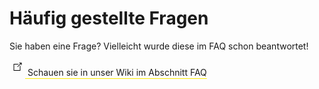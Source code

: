 # Häufig gestellte Fragen

Sie haben eine Frage? Vielleicht wurde diese im FAQ schon beantwortet!

<a href="https://codeberg.org/slowtec/klick/wiki/FAQ_DE" target="_blank" class="font-semibold text-indigo-600 hover:text-indigo-500" style="text-decoration: underline; text-decoration-color: currentcolor; -webkit-text-decoration-color: #ffed00; text-decoration-color: #ffed00; text-underline-offset: 4px;">
<svg width="20" height="25" viewBox="0 0 80 40" style="display: inline; position: relative; top: -5px; left: 5px; margin-right: 5px;"><path d="M48 26c-1.1 0-2 0.9-2 2v26H10V18h26c1.1 0 2-0.9 2-2s-0.9-2-2-2H8c-1.1 0-2 0.9-2 2v40c0 1.1 0.9 2 2 2h40c1.1 0 2-0.9 2-2V28C50 26.9 49.1 26 48 26z"></path><path d="M56 6H44c-1.1 0-2 0.9-2 2s0.9 2 2 2h7.2L30.6 30.6c-0.8 0.8-0.8 2 0 2.8C31 33.8 31.5 34 32 34s1-0.2 1.4-0.6L54 12.8V20c0 1.1 0.9 2 2 2s2-0.9 2-2V8C58 6.9 57.1 6 56 6z"></path></svg> Schauen sie in unser Wiki im Abschnitt FAQ</a>